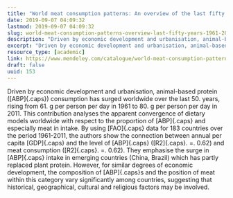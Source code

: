 ```yaml
---
title: "World meat consumption patterns: An overview of the last fifty years (1961-2011)"
date: 2019-09-07 04:09:32
lastmod: 2019-09-07 04:09:32
slug: world-meat-consumption-patterns-overview-last-fifty-years-1961-2011
description: "Driven by economic development and urbanisation, animal-based protein (ABP) consumption has surged worldwide over the last 50. years, rising from 61. g per person per day in 1961 to 80. g per person per day in 2011. This contribution analyses the apparent convergence of dietary models worldwide with respect to the proportion of ABP and especially meat in intake."
excerpt: "Driven by economic development and urbanisation, animal-based protein (ABP) consumption has surged worldwide over the last 50. years, rising from 61. g per person per day in 1961 to 80. g per person per day in 2011. This contribution analyses the apparent convergence of dietary models worldwide with respect to the proportion of ABP and especially meat in intake."
resource_type: [academic]
link: https://www.mendeley.com/catalogue/world-meat-consumption-patterns-overview-last-fifty-years-19612011/
draft: false
uuid: 153
---
```

Driven by economic development and urbanisation, animal-based protein
([ABP]{.caps}) consumption has surged worldwide over the last 50. years,
rising from 61. g per person per day in 1961 to 80. g per person per day
in 2011. This contribution analyses the apparent convergence of dietary
models worldwide with respect to the proportion of [ABP]{.caps} and
especially meat in intake. By using [FAO]{.caps} data for 183 countries
over the period 1961-2011, the authors show the connection between
annual per capita [GDP]{.caps} and the level of [ABP]{.caps}
([R2]{.caps}. =. 0.62) and meat consumption ([R2]{.caps}. =. 0.62). They
emphasise the surge in [ABP]{.caps} intake in emerging countries (China,
Brazil) which has partly replaced plant protein. However, for similar
degrees of economic development, the composition of [ABP]{.caps}s and
the position of meat within this category vary significantly among
countries, suggesting that historical, geographical, cultural and
religious factors may be involved.
